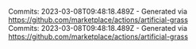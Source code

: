 Commits: 2023-03-08T09:48:18.489Z - Generated via https://github.com/marketplace/actions/artificial-grass
<br>
Commits: 2023-03-08T09:48:18.489Z - Generated via https://github.com/marketplace/actions/artificial-grass
<br>
